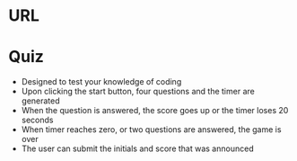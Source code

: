 # URL

# Quiz 
- Designed to test your knowledge of coding
- Upon clicking the start button, four questions and the timer are generated
- When the question is answered, the score goes up or the timer loses 20 seconds
- When timer reaches zero, or two questions are answered, the game is over
- The user can submit the initials and score that was announced